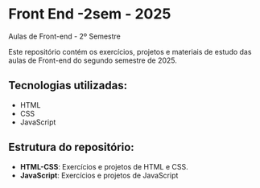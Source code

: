 # Front End -2sem - 2025

Aulas de Front-end - 2º Semestre

Este repositório contém os exercícios, projetos e materiais de estudo das aulas de Front-end do segundo semestre de 2025.

## Tecnologias utilizadas:
- HTML
- CSS
- JavaScript

## Estrutura do repositório:
- **HTML-CSS**: Exercícios e projetos de HTML e CSS.
- **JavaScript**: Exercícios e projetos de JavaScript

